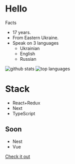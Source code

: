 # Hello
Facts
- 17 years.
- From Eastern Ukraine.
- Speak on 3 languages
  - Ukrainian
  - English
  - Russian
  
![github stats](https://github-readme-stats.vercel.app/api?username=youspinmerond&theme=dark&show_icons=true)
![top languages](https://github-readme-stats.vercel.app/api/top-langs?username=youspinmerond&theme=dark&layout=compact&show_icons=true)

# Stack
- React+Redux
- Next
- TypeScript

## Soon
- Nest
- Vue

[Check it out](https://portf-ten.vercel.app/)
